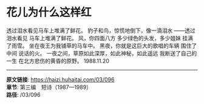 # 花儿为什么这样红

透过泪水看见马车上堆满了鲜花。
豹子和鸟，惊慌地倒下，像一滴泪水
——透过泪水看见
马车上堆满了鲜花。
风，你四面八方
多少绿色的头发，多少姐妹
挂满了雨雪。
坐在夜王为我铺草的马车中。
黑夜，你就是这巨大的歌唱的车辆
围住了中间
说话的火。
一夜之间，草原如此深厚，如此神秘，如此遥远
我断送了自己的一生
在北方悲伤的黄昏的原野。
1988.11.20

---

**原文链接**: https://haizi.huhaitai.com/03/096  
**章节**: 第三编　短诗（1987—1989）  
**路径**: /03/096
